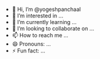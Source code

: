 - 👋 Hi, I’m @yogeshpanchaal
- 👀 I’m interested in ...
- 🌱 I’m currently learning ...
- 💞️ I’m looking to collaborate on ...
- 📫 How to reach me ...
- 😄 Pronouns: ...
- ⚡ Fun fact: ...

<!---
yogeshpanchaal/yogeshpanchaal is a ✨ special ✨ repository because its `README.md` (this file) appears on your GitHub profile.
You can click the Preview link to take a look at your changes.
--->
